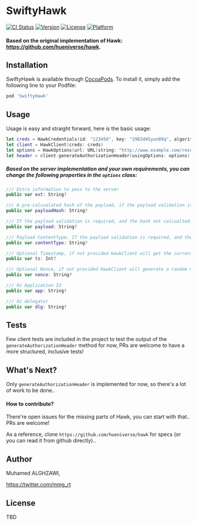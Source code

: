 # SwiftyHawk

[![CI Status](https://img.shields.io/travis/mmgrt/SwiftyHawk.svg?style=flat)](https://travis-ci.org/mmgrt/SwiftyHawk)
[![Version](https://img.shields.io/cocoapods/v/SwiftyHawk.svg?style=flat)](https://cocoapods.org/pods/SwiftyHawk)
[![License](https://img.shields.io/cocoapods/l/SwiftyHawk.svg?style=flat)](https://cocoapods.org/pods/SwiftyHawk)
[![Platform](https://img.shields.io/cocoapods/p/SwiftyHawk.svg?style=flat)](https://cocoapods.org/pods/SwiftyHawk)

#### Based on the original implementation of Hawk: https://github.com/hueniverse/hawk.

## Installation

SwiftyHawk is available through [CocoaPods](https://cocoapods.org). To install
it, simply add the following line to your Podfile:

```ruby
pod 'SwiftyHawk'
```

## Usage

Usage is easy and straight forward, here is the basic usage:

```swift
let creds = HawkCredentials(id: "123456", key: "2983d45yun89q", algorithm: .SHA1)
let client = HawkClient(creds: creds)
let options = HawkOptions(url: URL(string: "http://www.example.com/resource/q?x=z&y=r"), method: .post)
let header = client.generateAuthorizationHeader(usingOptions: options) // example output: Hawk id=\"123456\", ts=\"1353809207\", nonce=\"Ygvqdz\", ext=\"Bazinga!\", mac=\"qbf1ZPG/r/e06F4ht+T77LXi5vw=\"
```


##### Based on the server implementation and your own requirements, you can change the following properties in the `options` class:

```swift
/// Extra information to pass to the server
public var ext: String?

/// A pre-calcualated hash of the payload, if the payload validation is required.
public var payloadHash: String?

/// If the payload validation is required, and the hash not calcualted.
public var payload: String?

/// Payload ContentType, If the payload validation is required, and the hash not calcualted.
public var contentType: String?

/// Optional Timestamp, if not provided HawkClient will get the current TimeStamp
public var ts: Int?

/// Optional Nonce, if not provided HawkClient will generate a random nonce.
public var nonce: String?

/// Oz Application Id
public var app: String?

/// Oz delegator
public var dlg: String?
```

## Tests

Few client tests are included in the project to test the output of the `generateAuthorizationHeader` method for now, PRs are welcome to have a more structured, inclusive tests!


## What's Next?

Only `generateAuthorizationHeader` is implemented for now, so there's a lot of work to be done..

#### How to contribute?

There're open issues for the missing parts of Hawk, you can start with that.. PRs are welcome!

As a reference, clone `https://github.com/hueniverse/hawk` for specs (or you can read it from github directly).. 


## Author

Muhamed ALGHZAWI,

https://twitter.com/mmg_rt


## License

TBD
